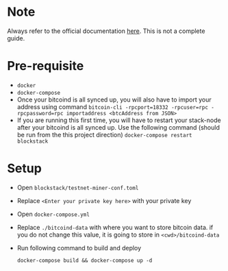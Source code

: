 # Note
Always refer to the official documentation [here](https://docs.blockstack.org/start-mining). This is not a complete guide.

# Pre-requisite

- `docker`
- `docker-compose`
- Once your bitcoind is all synced up, you will also have to import your address using command `bitcoin-cli -rpcport=18332 -rpcuser=rpc -rpcpassword=rpc importaddress <btcAddress from JSON>`
- If you are running this first time, you will have to restart your stack-node after your bitcoind is all synced up. Use the following command (should be run from the this project direction)
`docker-compose restart blockstack`

# Setup

- Open `blockstack/testnet-miner-conf.toml`
- Replace `<Enter your private key here>` with your private key
- Open `docker-compose.yml`
- Replace `./bitcoind-data` with where you want to store bitcoin data. if you do not change this value, it is going to store in `<cwd>/bitcoind-data`
- Run following command to build and deploy

    `docker-compose build && docker-compose up -d`
